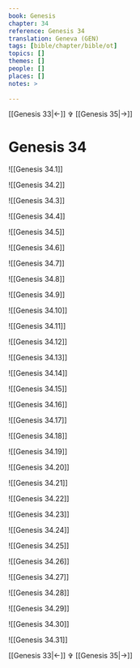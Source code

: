 ```yaml
---
book: Genesis
chapter: 34
reference: Genesis 34
translation: Geneva (GEN)
tags: [bible/chapter/bible/ot]
topics: []
themes: []
people: []
places: []
notes: >
  
---
```


[[Genesis 33|<-]] ✞ [[Genesis 35|->]]

# Genesis 34

![[Genesis 34.1]]

![[Genesis 34.2]]

![[Genesis 34.3]]

![[Genesis 34.4]]

![[Genesis 34.5]]

![[Genesis 34.6]]

![[Genesis 34.7]]

![[Genesis 34.8]]

![[Genesis 34.9]]

![[Genesis 34.10]]

![[Genesis 34.11]]

![[Genesis 34.12]]

![[Genesis 34.13]]

![[Genesis 34.14]]

![[Genesis 34.15]]

![[Genesis 34.16]]

![[Genesis 34.17]]

![[Genesis 34.18]]

![[Genesis 34.19]]

![[Genesis 34.20]]

![[Genesis 34.21]]

![[Genesis 34.22]]

![[Genesis 34.23]]

![[Genesis 34.24]]

![[Genesis 34.25]]

![[Genesis 34.26]]

![[Genesis 34.27]]

![[Genesis 34.28]]

![[Genesis 34.29]]

![[Genesis 34.30]]

![[Genesis 34.31]]

[[Genesis 33|<-]] ✞ [[Genesis 35|->]]
